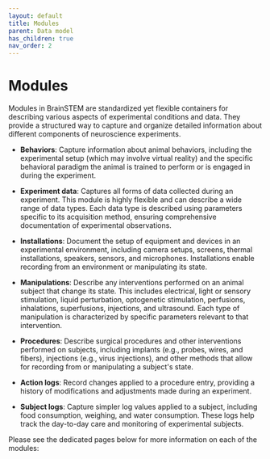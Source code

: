 ```yaml
---
layout: default
title: Modules
parent: Data model
has_children: true
nav_order: 2
---
```


# Modules

Modules in BrainSTEM are standardized yet flexible containers for describing various aspects of experimental conditions and data. They provide a structured way to capture and organize detailed information about different components of neuroscience experiments.

- __Behaviors__: Capture information about animal behaviors, including the experimental setup (which may involve virtual reality) and the specific behavioral paradigm the animal is trained to perform or is engaged in during the experiment.

- __Experiment data__: Captures all forms of data collected during an experiment. This module is highly flexible and can describe a wide range of data types. Each data type is described using parameters specific to its acquisition method, ensuring comprehensive documentation of experimental observations.

- __Installations__: Document the setup of equipment and devices in an experimental environment, including camera setups, screens, thermal installations, speakers, sensors, and microphones. Installations enable recording from an environment or manipulating its state.

- __Manipulations__: Describe any interventions performed on an animal subject that change its state. This includes electrical, light or sensory stimulation, liquid perturbation, optogenetic stimulation, perfusions, inhalations, superfusions, injections, and ultrasound. Each type of manipulation is characterized by specific parameters relevant to that intervention.

- __Procedures__: Describe surgical procedures and other interventions performed on subjects, including implants (e.g., probes, wires, and fibers), injections (e.g., virus injections), and other methods that allow for recording from or manipulating a subject's state.

- __Action logs__: Record changes applied to a procedure entry, providing a history of modifications and adjustments made during an experiment.

- __Subject logs__: Capture simpler log values applied to a subject, including food consumption, weighing, and water consumption. These logs help track the day-to-day care and monitoring of experimental subjects.

Please see the dedicated pages below for more information on each of the modules: